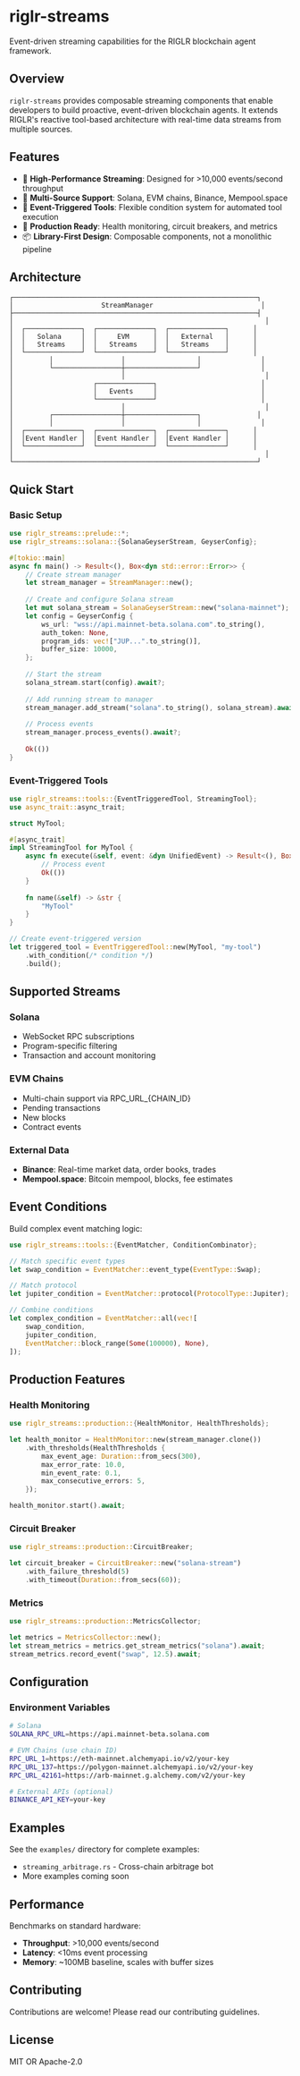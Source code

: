 # riglr-streams

Event-driven streaming capabilities for the RIGLR blockchain agent framework.

## Overview

`riglr-streams` provides composable streaming components that enable developers to build proactive, event-driven blockchain agents. It extends RIGLR's reactive tool-based architecture with real-time data streams from multiple sources.

## Features

- 🚀 **High-Performance Streaming**: Designed for >10,000 events/second throughput
- 🔌 **Multi-Source Support**: Solana, EVM chains, Binance, Mempool.space
- 🎯 **Event-Triggered Tools**: Flexible condition system for automated tool execution
- 💪 **Production Ready**: Health monitoring, circuit breakers, and metrics
- 📦 **Library-First Design**: Composable components, not a monolithic pipeline

## Architecture

```
┌─────────────────────────────────────────────────────────────┐
│                      StreamManager                           │
├─────────────────────────────────────────────────────────────┤
│                                                               │
│  ┌──────────────┐  ┌──────────────┐  ┌──────────────┐      │
│  │   Solana     │  │     EVM      │  │   External   │      │
│  │   Streams    │  │   Streams    │  │   Streams    │      │
│  └──────────────┘  └──────────────┘  └──────────────┘      │
│         │                 │                  │               │
│         └─────────────────┼──────────────────┘               │
│                           │                                   │
│                    ┌──────────────┐                          │
│                    │   Events     │                          │
│                    └──────────────┘                          │
│                           │                                   │
│         ┌─────────────────┼──────────────────┐              │
│         │                 │                  │               │
│  ┌──────────────┐  ┌──────────────┐  ┌──────────────┐      │
│  │Event Handler │  │Event Handler │  │Event Handler │      │
│  └──────────────┘  └──────────────┘  └──────────────┘      │
│                                                               │
└─────────────────────────────────────────────────────────────┘
```

## Quick Start

### Basic Setup

```rust
use riglr_streams::prelude::*;
use riglr_streams::solana::{SolanaGeyserStream, GeyserConfig};

#[tokio::main]
async fn main() -> Result<(), Box<dyn std::error::Error>> {
    // Create stream manager
    let stream_manager = StreamManager::new();
    
    // Create and configure Solana stream
    let mut solana_stream = SolanaGeyserStream::new("solana-mainnet");
    let config = GeyserConfig {
        ws_url: "wss://api.mainnet-beta.solana.com".to_string(),
        auth_token: None,
        program_ids: vec!["JUP...".to_string()],
        buffer_size: 10000,
    };
    
    // Start the stream
    solana_stream.start(config).await?;
    
    // Add running stream to manager
    stream_manager.add_stream("solana".to_string(), solana_stream).await?;
    
    // Process events
    stream_manager.process_events().await?;
    
    Ok(())
}
```

### Event-Triggered Tools

```rust
use riglr_streams::tools::{EventTriggeredTool, StreamingTool};
use async_trait::async_trait;

struct MyTool;

#[async_trait]
impl StreamingTool for MyTool {
    async fn execute(&self, event: &dyn UnifiedEvent) -> Result<(), Box<dyn std::error::Error + Send + Sync>> {
        // Process event
        Ok(())
    }
    
    fn name(&self) -> &str {
        "MyTool"
    }
}

// Create event-triggered version
let triggered_tool = EventTriggeredTool::new(MyTool, "my-tool")
    .with_condition(/* condition */)
    .build();
```

## Supported Streams

### Solana
- WebSocket RPC subscriptions
- Program-specific filtering
- Transaction and account monitoring

### EVM Chains
- Multi-chain support via RPC_URL_{CHAIN_ID}
- Pending transactions
- New blocks
- Contract events

### External Data
- **Binance**: Real-time market data, order books, trades
- **Mempool.space**: Bitcoin mempool, blocks, fee estimates

## Event Conditions

Build complex event matching logic:

```rust
use riglr_streams::tools::{EventMatcher, ConditionCombinator};

// Match specific event types
let swap_condition = EventMatcher::event_type(EventType::Swap);

// Match protocol
let jupiter_condition = EventMatcher::protocol(ProtocolType::Jupiter);

// Combine conditions
let complex_condition = EventMatcher::all(vec![
    swap_condition,
    jupiter_condition,
    EventMatcher::block_range(Some(100000), None),
]);
```

## Production Features

### Health Monitoring

```rust
use riglr_streams::production::{HealthMonitor, HealthThresholds};

let health_monitor = HealthMonitor::new(stream_manager.clone())
    .with_thresholds(HealthThresholds {
        max_event_age: Duration::from_secs(300),
        max_error_rate: 10.0,
        min_event_rate: 0.1,
        max_consecutive_errors: 5,
    });

health_monitor.start().await;
```

### Circuit Breaker

```rust
use riglr_streams::production::CircuitBreaker;

let circuit_breaker = CircuitBreaker::new("solana-stream")
    .with_failure_threshold(5)
    .with_timeout(Duration::from_secs(60));
```

### Metrics

```rust
use riglr_streams::production::MetricsCollector;

let metrics = MetricsCollector::new();
let stream_metrics = metrics.get_stream_metrics("solana").await;
stream_metrics.record_event("swap", 12.5).await;
```

## Configuration

### Environment Variables

```bash
# Solana
SOLANA_RPC_URL=https://api.mainnet-beta.solana.com

# EVM Chains (use chain ID)
RPC_URL_1=https://eth-mainnet.alchemyapi.io/v2/your-key
RPC_URL_137=https://polygon-mainnet.alchemyapi.io/v2/your-key
RPC_URL_42161=https://arb-mainnet.g.alchemy.com/v2/your-key

# External APIs (optional)
BINANCE_API_KEY=your-key
```

## Examples

See the `examples/` directory for complete examples:
- `streaming_arbitrage.rs` - Cross-chain arbitrage bot
- More examples coming soon

## Performance

Benchmarks on standard hardware:
- **Throughput**: >10,000 events/second
- **Latency**: <10ms event processing
- **Memory**: ~100MB baseline, scales with buffer sizes

## Contributing

Contributions are welcome! Please read our contributing guidelines.

## License

MIT OR Apache-2.0